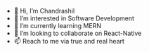- 👋 Hi, I’m Chandrashil
- 👀 I’m interested in Software Development
- 🌱 I’m currently learning MERN
- 💞️ I’m looking to collaborate on React-Native
- 📫 Reach to me via true and real heart

<!---
crdhawane/crdhawane is a ✨ special ✨ repository because its `README.md` (this file) appears on your GitHub profile.
You can click the Preview link to take a look at your changes.
--->
